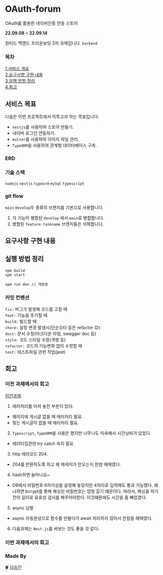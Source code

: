 # OAuth-forum

OAuth를 활용한 네이버인증 연동 스토어

**22.09.08 ~ 22.09.14**

원티드 백엔드 프리온보딩 3차 과제입니다. `backend`

### 목차

[1.서비스 개요](#서비스-목표)<br>
[2.요구사항 구현 내용](#요구사항-구현-내용)<br>
[3.실행 방법 정리](#실행-방법-정리)<br>
[4.회고](#회고)<br>

## 서비스 목표

다음은 이번 프로젝트에서 이루고자 하는 목표입니다.

- `nestjs`를 사용하여 스토어 만들기.
- 네이버 로그인 연동하기.
- `multer`를 사용하여 이미지 파일 관리.
- `TypeORM`을 사용하여 관계형 데이터베이스 구축.

### ERD



### 기술 스택

`nodejs` `nestjs` `typeorm` `mySql` `typescript`

### git flow

`main` `develop`두 종류의 브랜치를 기본으로 사용합니다.


1. 각 기능이 병합된 `develop` 에서 `main`로 병합합니다.
2. 병합된 `feature-taskname` 브렌치들은 삭제합니다.

## 요구사항 구현 내용



## 실행 방법 정리

```
npm build
npm start
```

```
npm run dev // 개발용
```

### 커밋 컨벤션

`fix:` 버그가 발생해 코드를 고칠 때  
`feat:` 기능을 추가할 때  
`build:` 빌드할 때  
`chore:` 설정 변경 발생시(단순오타 등은 refactor 😊)  
`docs:` 문서 수정(마크다운 파일, swagger doc 등)  
`style:` 코드 스타일 수정(개행 등)  
`refactor:` 코드의 기능변화 없이 수정할 때  
`test:` 테스트파일 관련 작업(jest)

## 회고

### 이전 과제에서의 회고

[이전과제](https://github.com/RunningLearner/Anonymous-Forum)

1. 에러처리를 미처 놓친 부분이 있다.

- 페이지에 게시글 없을 때 에러처리 필요.
- 찾는 게시글이 없을 때 에러처리 필요.

2. `Typescript`, `TypeORM`을 사용은 했지만 너무나도 미숙해서 시간낭비가 있었다.

- 에러타입관련 try catch 숙지 필요.

3. http 에러코드 204.

- 204를 반환하도록 하고 왜 메세지가 안오는지 한참 헤매였다.

4. hash하면 늘어나요~

- DB에서 비밀번호 6자이상을 설정해 놓았지만 4자리로 입력해도 통과 가능했다.
  왜냐하면 bcrypt를 통해 해싱된 비밀번호는 엄청 길기 떄문이다.
  따라서, 해싱을 하기전의 길이로 유효성 검사를 해주어야한다.
  이것떄문에도 시간을 좀 빼았겼다.

5. async 남발

- async 자동완성으로 함수를 만들다가 await 처리하지 않아서 한참을 헤매였다.

6. 다음과제는 `Nest.js`를 써보는 것도 좋을 것 같다.

### 이번 과제에서의 회고


### Made By

🍀 [남승인](https://github.com/RunningLearner)
